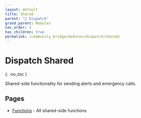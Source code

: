 ```yaml
---
layout: default
title: Shared
parent: "🚨 Dispatch"
grand_parent: Modules
nav_order: 3
has_children: true
permalink: /community_bridge/modules/dispatch/shared/
---
```


# Dispatch Shared
{: .no_toc }

Shared-side functionality for sending alerts and emergency calls.

## Pages

- [Functions](shared/functions.md) - All shared-side functions